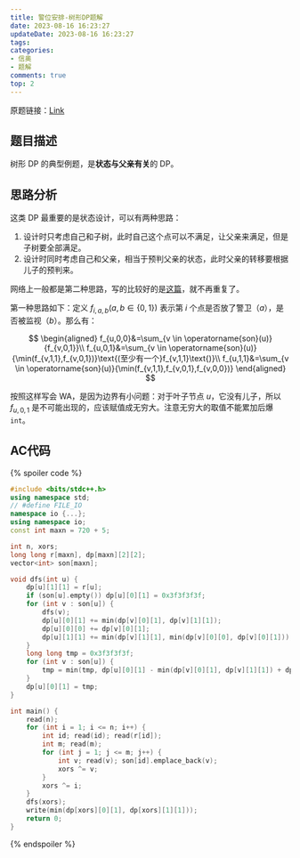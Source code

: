 ```yaml
---
title: 警位安排-树形DP题解
date: 2023-08-16 16:23:27
updateDate: 2023-08-16 16:23:27
tags:
categories:
- 信奥
- 题解
comments: true
top: 2
---
```

原题链接：[Link](https://xoj.red/problem/5232)

<!-- more -->
## 题目描述

树形 DP 的典型例题，是**状态与父亲有关**的 DP。

## 思路分析

这类 DP 最重要的是状态设计，可以有两种思路：

1. 设计时只考虑自己和子树，此时自己这个点可以不满足，让父亲来满足，但是子树要全部满足。
2. 设计时同时考虑自己和父亲，相当于预判父亲的状态，此时父亲的转移要根据儿子的预判来。

网络上一般都是第二种思路，写的比较好的是[这篇](https://blog.csdn.net/dreaming__ldx/article/details/82470046)，就不再重复了。

第一种思路如下：定义 $f_{i,a,b}(a,b\in \{0,1\})$ 表示第 $i$ 个点是否放了警卫（$a$），是否被监视（$b$）。那么有：

$$
\begin{aligned}
    f_{u,0,0}&=\sum_{v \in \operatorname{son}(u)}{f_{v,0,1}}\\
    f_{u,0,1}&=\sum_{v \in \operatorname{son}(u)}{\min(f_{v,1,1},f_{v,0,1})}\text{(至少有一个}f_{v,1,1}\text{)}\\
    f_{u,1,1}&=\sum_{v \in \operatorname{son}(u)}{\min(f_{v,1,1},f_{v,0,1},f_{v,0,0})}
\end{aligned}
$$

按照这样写会 WA，是因为边界有小问题：对于叶子节点 $u$，它没有儿子，所以 $f_{u,0,1}$ 是不可能出现的，应该赋值成无穷大。注意无穷大的取值不能累加后爆 `int`。

## AC代码

{% spoiler code %}

```cpp
#include <bits/stdc++.h>
using namespace std;
// #define FILE_IO
namespace io {...};
using namespace io;
const int maxn = 720 + 5;

int n, xors;
long long r[maxn], dp[maxn][2][2];
vector<int> son[maxn];

void dfs(int u) {
	dp[u][1][1] = r[u];
    if (son[u].empty()) dp[u][0][1] = 0x3f3f3f3f;
	for (int v : son[u]) {
		dfs(v);
		dp[u][0][1] += min(dp[v][0][1], dp[v][1][1]);
        dp[u][0][0] += dp[v][0][1];
		dp[u][1][1] += min(dp[v][1][1], min(dp[v][0][0], dp[v][0][1]));
	}
    long long tmp = 0x3f3f3f3f;
    for (int v : son[u]) {
        tmp = min(tmp, dp[u][0][1] - min(dp[v][0][1], dp[v][1][1]) + dp[v][1][1]);
    }
    dp[u][0][1] = tmp;
}

int main() {
	read(n);
	for (int i = 1; i <= n; i++) {
		int id; read(id); read(r[id]);
        int m; read(m);
        for (int j = 1; j <= m; j++) {
            int v; read(v); son[id].emplace_back(v);
            xors ^= v;
        }
		xors ^= i;
	}
	dfs(xors);
	write(min(dp[xors][0][1], dp[xors][1][1]));
	return 0;
}

```

{% endspoiler %}
